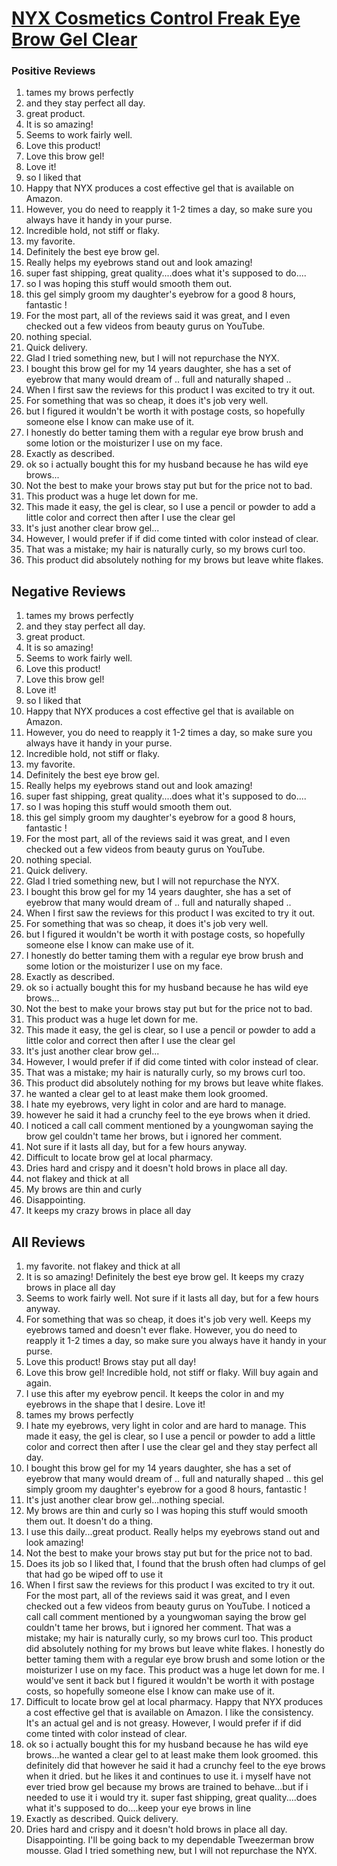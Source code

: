 # [NYX Cosmetics Control Freak Eye Brow Gel Clear](https://products.checkmycream.com/products/NYX-Cosmetics-Control-Freak-Eye-Brow-Gel-Clear.html)

### Positive Reviews

<ol>
      <li>tames my brows perfectly</li>
      <li>and they stay perfect all day.</li>
      <li>great product.  </li>
      <li>It is so amazing!</li>
      <li>Seems to work fairly well.</li>
      <li>Love this product!</li>
      <li>Love this brow gel!</li>
      <li>Love it!</li>
      <li>so I liked that</li>
      <li>Happy that NYX produces a cost effective gel that is available on Amazon.</li>
      <li>However, you do need to reapply it 1-2 times a day, so make sure you always have it handy in your purse.</li>
      <li>Incredible hold, not stiff or flaky.</li>
      <li>my favorite.</li>
      <li>Definitely the best eye brow gel.</li>
      <li>Really helps my eyebrows stand out and look amazing!</li>
      <li>super fast shipping, great quality....does what it&#x27;s supposed to do....</li>
      <li>so I was hoping this stuff would smooth them out.</li>
      <li>this gel simply groom my daughter&#x27;s eyebrow for a good 8 hours, fantastic !</li>
      <li>For the most part, all of the reviews said it was great, and I even checked out a few videos from beauty gurus on YouTube.  </li>
      <li>nothing special.</li>
      <li>Quick delivery.</li>
      <li>Glad I tried something new, but I will not repurchase the NYX.</li>
      <li>I bought this brow gel for my 14 years daughter, she has a set of eyebrow that many would dream of .. full and naturally shaped ..</li>
      <li>When I first saw the reviews for this product I was excited to try it out.  </li>
      <li>For something that was so cheap, it does it&#x27;s job very well.</li>
      <li>but I figured it wouldn&#x27;t be worth it with postage costs, so hopefully someone else I know can make use of it.</li>
      <li>I honestly do better taming them with a regular eye brow brush and some lotion or the moisturizer I use on my face.  </li>
      <li>Exactly as described.</li>
      <li>ok so i actually bought this for my husband because he has wild eye brows...</li>
      <li>Not the best to make your brows stay put but for the price not to bad.</li>
      <li>This product was a huge let down for me.  </li>
      <li>This made it easy, the gel is clear, so I use a pencil or powder to add a little color and correct then after I use the clear gel</li>
      <li>It&#x27;s just another clear brow gel...</li>
      <li>However, I would prefer if if did come tinted with color instead of clear.</li>
      <li>That was a mistake; my hair is naturally curly, so my brows curl too.  </li>
      <li>This product did absolutely nothing for my brows but leave white flakes.  </li>
</ol>


<h2>Negative Reviews</h2>
<ol>
<li> tames my brows perfectly</li>
<li> and they stay perfect all day.</li>
<li> great product.  </li>
<li> It is so amazing!</li>
<li> Seems to work fairly well.</li>
<li> Love this product!</li>
<li> Love this brow gel!</li>
<li> Love it!</li>
<li> so I liked that</li>
<li> Happy that NYX produces a cost effective gel that is available on Amazon.</li>
<li> However, you do need to reapply it 1-2 times a day, so make sure you always have it handy in your purse.</li>
<li> Incredible hold, not stiff or flaky.</li>
<li> my favorite.</li>
<li> Definitely the best eye brow gel.</li>
<li> Really helps my eyebrows stand out and look amazing!</li>
<li> super fast shipping, great quality....does what it&#x27;s supposed to do....</li>
<li> so I was hoping this stuff would smooth them out.</li>
<li> this gel simply groom my daughter&#x27;s eyebrow for a good 8 hours, fantastic !</li>
<li> For the most part, all of the reviews said it was great, and I even checked out a few videos from beauty gurus on YouTube.  </li>
<li> nothing special.</li>
<li> Quick delivery.</li>
<li> Glad I tried something new, but I will not repurchase the NYX.</li>
<li> I bought this brow gel for my 14 years daughter, she has a set of eyebrow that many would dream of .. full and naturally shaped ..</li>
<li> When I first saw the reviews for this product I was excited to try it out.  </li>
<li> For something that was so cheap, it does it&#x27;s job very well.</li>
<li> but I figured it wouldn&#x27;t be worth it with postage costs, so hopefully someone else I know can make use of it.</li>
<li> I honestly do better taming them with a regular eye brow brush and some lotion or the moisturizer I use on my face.  </li>
<li> Exactly as described.</li>
<li> ok so i actually bought this for my husband because he has wild eye brows...</li>
<li> Not the best to make your brows stay put but for the price not to bad.</li>
<li> This product was a huge let down for me.  </li>
<li> This made it easy, the gel is clear, so I use a pencil or powder to add a little color and correct then after I use the clear gel</li>
<li> It&#x27;s just another clear brow gel...</li>
<li> However, I would prefer if if did come tinted with color instead of clear.</li>
<li> That was a mistake; my hair is naturally curly, so my brows curl too.  </li>
<li> This product did absolutely nothing for my brows but leave white flakes.  </li>
<li> he wanted a clear gel to at least make them look groomed.  </li>
<li> I hate my eyebrows, very light in color and are hard to manage.</li>
<li> however he said it had a crunchy feel to the eye brows when it dried.  </li>
<li> I noticed a call call comment mentioned by a youngwoman saying  the brow gel couldn&#x27;t tame her brows, but i ignored her comment.  </li>
<li> Not sure if it lasts all day, but for a few hours anyway.</li>
<li> Difficult to locate brow gel at local pharmacy.</li>
<li> Dries hard and crispy and it doesn&#x27;t hold brows in place all day.</li>
<li> not flakey and thick at all</li>
<li> My brows are thin and curly</li>
<li> Disappointing.</li>
<li> It keeps my crazy brows in place all day</li>
</ol>

<h2>All Reviews</h2>

<ol>
    <li> my favorite. not flakey and thick at all</li>
    <li> It is so amazing! Definitely the best eye brow gel. It keeps my crazy brows in place all day</li>
    <li> Seems to work fairly well. Not sure if it lasts all day, but for a few hours anyway.</li>
    <li> For something that was so cheap, it does it&#x27;s job very well. Keeps my eyebrows tamed and doesn&#x27;t ever flake. However, you do need to reapply it 1-2 times a day, so make sure you always have it handy in your purse.</li>
    <li> Love this product! Brows stay put all day!</li>
    <li> Love this brow gel! Incredible hold, not stiff or flaky. Will buy again and again.</li>
    <li> I use this after my eyebrow pencil.  It keeps the color in and my eyebrows in the shape that I desire.  Love it!</li>
    <li> tames my brows perfectly</li>
    <li> I hate my eyebrows, very light in color and are hard to manage. This made it easy, the gel is clear, so I use a pencil or powder to add a little color and correct then after I use the clear gel and they stay perfect all day.</li>
    <li> I bought this brow gel for my 14 years daughter, she has a set of eyebrow that many would dream of .. full and naturally shaped .. this gel simply groom my daughter&#x27;s eyebrow for a good 8 hours, fantastic !</li>
    <li> It&#x27;s just another clear brow gel...nothing special.</li>
    <li> My brows are thin and curly so I was hoping this stuff would smooth them out. It doesn&#x27;t do a thing.</li>
    <li> I use this daily...great product.  Really helps my eyebrows stand out and look amazing!</li>
    <li> Not the best to make your brows stay put but for the price not to bad.</li>
    <li> Does its job so I liked that, I found that the brush often had clumps of gel that had go be wiped off to use it</li>
    <li> When I first saw the reviews for this product I was excited to try it out.  For the most part, all of the reviews said it was great, and I even checked out a few videos from beauty gurus on YouTube.  I noticed a call call comment mentioned by a youngwoman saying  the brow gel couldn&#x27;t tame her brows, but i ignored her comment.  That was a mistake; my hair is naturally curly, so my brows curl too.  This product did absolutely nothing for my brows but leave white flakes.  I honestly do better taming them with a regular eye brow brush and some lotion or the moisturizer I use on my face.  This product was a huge let down for me.  I would&#x27;ve sent it back but I figured it wouldn&#x27;t be worth it with postage costs, so hopefully someone else I know can make use of it.</li>
    <li> Difficult to locate brow gel at local pharmacy. Happy that NYX produces a cost effective gel that is available on Amazon. I like the consistency. It&#x27;s an actual gel and is not greasy.  However, I would prefer if if did come tinted with color instead of clear.</li>
    <li> ok so i actually bought this for my husband because he has wild eye brows...he wanted a clear gel to at least make them look groomed.  this definitely did that however he said it had a crunchy feel to the eye brows when it dried.  but he likes it and continues to use it.  i myself have not ever tried brow gel because my brows are trained to behave...but if i needed to use it i would try it.  super fast shipping, great quality....does what it&#x27;s supposed to do....keep your eye brows in line</li>
    <li> Exactly as described. Quick delivery.</li>
    <li> Dries hard and crispy and it doesn&#x27;t hold brows in place all day. Disappointing. I&#x27;ll be going back to my dependable Tweezerman brow mousse. Glad I tried something new, but I will not repurchase the NYX.</li>
</ol>




